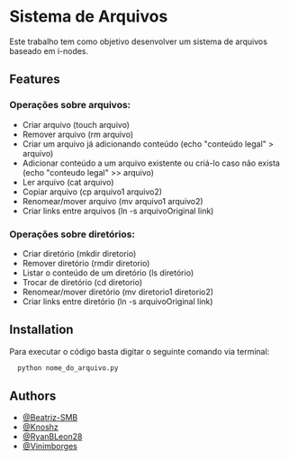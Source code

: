 
# Sistema de Arquivos 

Este trabalho tem como objetivo desenvolver um sistema de arquivos baseado em i-nodes.
## Features

### Operações sobre arquivos:
- Criar arquivo (touch arquivo)
- Remover arquivo (rm arquivo)
- Criar um arquivo já adicionando conteúdo (echo "conteúdo legal" > arquivo)
- Adicionar conteúdo a um arquivo existente ou criá-lo caso não exista (echo "conteudo legal" >> arquivo)
- Ler arquivo (cat arquivo)
- Copiar arquivo (cp arquivo1 arquivo2)
- Renomear/mover arquivo (mv arquivo1 arquivo2)
- Criar links entre arquivos (ln -s arquivoOriginal link)

### Operações sobre diretórios:
-  Criar diretório (mkdir diretorio)
- Remover diretório (rmdir diretorio)
- Listar o conteúdo de um diretório (ls diretório)
- Trocar de diretório (cd diretorio)
- Renomear/mover diretório (mv diretorio1 diretorio2)
- Criar links entre diretório (ln -s arquivoOriginal link)

## Installation

Para executar o código basta digitar o seguinte comando via terminal:

```bash
  python nome_do_arquivo.py
```
    
## Authors

- [@Beatriz-SMB](https://github.com/Beatriz-SMB)
- [@Knoshz](https://github.com/Knoshz)
- [@RyanBLeon28](https://github.com/RyanBLeon28)
- [@Vinimborges](https://github.com/Vinimborges)

